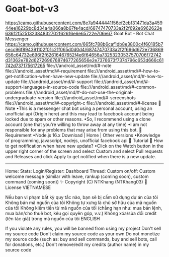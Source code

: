 # Goat-bot-v3
https://camo.githubusercontent.com/8e7a9444441f56ef2ebf31471da3a45944ee16229bc8d34a4a066a8b67fe4acd/68747470733a2f2f692e6962622e636f2f525132384832702f62616e6e65722e706e67
Goat Bot - Bot Chat Messenger
https://camo.githubusercontent.com/665fc788b6caf1db8e3800c4f60185b7cecc96f894391102f01c21f065d0d0d4/68747470733a2f2f696d672e736869656c64732e696f2f62616467652f4e6f64656a73253230537570706f72742d31362e782d627269676874677265656e2e7376673f7374796c653d666c61742d737175617265
file:///android_asset/md/#-note
file:///android_asset/md/#-requirement
file:///android_asset/md/#-how-to-get-notification-when-have-new-update
file:///android_asset/md/#-how-to-update
file:///android_asset/md/#-support
file:///android_asset/md/#-support-languages-in-source-code
file:///android_asset/md/#-common-problems
file:///android_asset/md/#-do-not-use-the-original-undergraduate-version
file:///android_asset/md/#-screenshots
file:///android_asset/md/#-copyright-c
file:///android_asset/md/#-license
📝 Note
•This is a messenger chat bot using a personal account, using an unofficial api (Origin here) and this may lead to facebook account being locked due to spam or other reasons.
•So, I recommend using a clone account (one that you're willing to throw away at any time)
•I am not responsible for any problems that may arise from using this bot.
🚧 Requirement
•Node.js 16.x Download | Home | Other versions
•Knowledge of programming, javascript, nodejs, unofficial facebook api
📝 Tutorial
🔔 How to get notification when have new update?
•Click on the Watch button in the upper right corner of the screen and select Custom and select Pull requests and Releases and click Apply to get notified when there is a new update.
*********************
Home:
Stats:
Login/Register:
Dashboard Thread:
Custom on/off:
Custom welcome message (similar with leave, rankup (coming soon), custom command (coming soon))
✨ Copyright (C)
NTKhang (NTKhang03)
📜 License
VIETNAMESE

Nếu bạn vi phạm bất kỳ quy tắc nào, bạn sẽ bị cấm sử dụng dự án của tôi
Không bán mã nguồn của tôi
Không tự xưng là chủ sở hữu của mã nguồn của tôi
Không kiếm tiền từ mã nguồn của tôi (chẳng hạn như: mua bán lệnh, mua bán/cho thuê bot, kêu gọi quyên góp, v.v.)
Không xóa/sửa đổi credit (tên tác giả) trong mã nguồn của tôi
ENGLISH

If you violate any rules, you will be banned from using my project
Don't sell my source code
Don't claim my source code as your own
Do not monetize my source code (such as: buy and sell commands, buy and sell bots, call for donations, etc.)
Don't remove/edit my credits (author name) in my source code
